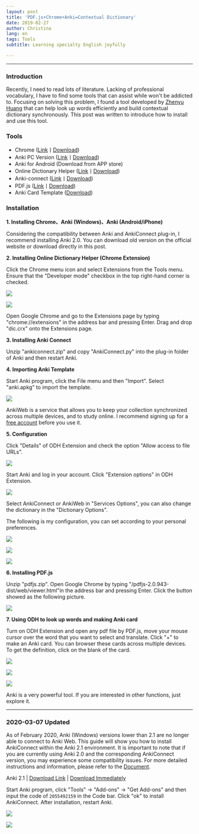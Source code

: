 ```yaml
---
layout: post
title: 'PDF.js+Chrome+Anki=Contextual Dictionary'
date: 2019-02-27
author: Christina
lang: en
tags: Tools
subtitle: Learning specialty English joyfully

---
```



---

### **Introduction**

Recently, I need to read lots of literature. Lacking of professional vocabulary, I have to find some tools that can assist while won't be addicted to. Focusing on solving this problem, I found a tool developed by [Zhenyu Huang](https://www.laohuang.net/20180213/online-dictionary-helper/) that can help look up words efficiently and build contextual dictionary synchronously. This post was written to introduce how to install and use this tool.

### **Tools**

* Chrome ([Link](https://www.google.com/chrome/)丨[Download](https://github.com/ChristinaHyh/ICE-9/releases/download/1.0/chrome.exe)) 
* Anki PC Version ([Link](https://apps.ankiweb.net/)丨[Download](https://github.com/ChristinaHyh/ICE-9/releases/download/1.0/anki-2.0.exe))
* Anki for Android (Download from APP store)
* Online Dictionary Helper ([Link](https://chrome.google.com/webstore/detail/online-dictionary-helper/lppjdajkacanlmpbbcdkccjkdbpllajb?hl=zh-CN)丨[Download](https://github.com/ChristinaHyh/ICE-9/releases/download/1.0/dic.crx)) 
* Anki-connect ([Link](https://github.com/FooSoft/anki-connect)丨[Download](https://github.com/ChristinaHyh/ICE-9/releases/download/1.0/ankiconnect.zip))
* PDF.js ([Link](https://mozilla.github.io/pdf.js/)丨[Download](https://github.com/ChristinaHyh/ICE-9/releases/download/1.0/pdfjs.zip))
* Anki Card Template ([Download](https://github.com/ChristinaHyh/ICE-9/releases/download/1.0/anki.apkg))

### **Installation**

**1. Installing  Chrome、Anki (Windows)、Anki (Android/iPhone)**

Considering the compatibility between Anki and AnkiConnect plug-in, I recommend installing Anki 2.0. You can download old version on the official website or download directly in this post.

**2. Installing Online Dictionary Helper (Chrome Extension)**

Click the Chrome menu icon and select Extensions from the Tools menu. Ensure that the "Developer mode" checkbox in the top right-hand corner is checked.
      
![](/assets/img/a.png)

![](/assets/img/b.png)
      
Open Google Chrome and go to the Extensions page by typing "chrome://extensions" in the address bar and pressing Enter. Drag and drop "dic.crx" onto the Extensions page.

**3. Installing Anki Connect** 

Unzip "ankiconnect.zip" and copy "AnkiConnect.py" into the plug-in folder of Anki and then restart Anki.
      
**4. Importing Anki Template**

Start Anki program, click the File menu and then "Import". Select "anki.apkg" to import the template.
      
![](/assets/img/d.png)
      
AnkiWeb is a service that allows you to keep your collection synchronized across multiple devices, and to study online. I recommend signing up for a [free account](https://ankiweb.net/) before you use it.

**5. Configuration**

Click "Details" of ODH Extension and check the option "Allow access to file URLs".

![](/assets/img/e.png)
      
Start Anki and log in your account. Click "Extension options" in ODH Extension.
      
![](/assets/img/f.png)
      
Select AnkiConnect or AnkiWeb in "Services Options", you can also change the dictionary in the "Dictionary Options".
      
The following is my configuration, you can set according to your personal preferences.
      
![](/assets/img/g.png)

![](/assets/img/h.png)

![](/assets/img/i.png)      
        
**6. Installing PDF.js**

Unzip "pdfjs.zip". Open Google Chrome by typing "/pdfjs-2.0.943-dist/web/viewer.html"in the address bar and pressing Enter.  Click the button showed as the following picture.

![](/assets/img/j.png)

**7. Using ODH to look up words and making Anki card**

Turn on ODH Extension and open any pdf file by PDF.js, move your mouse cursor over the word that you want to select and translate. Click "+" to make an Anki card. You can browser these cards across multiple devices. To get the definition, click on the blank of the card.
       
![](/assets/img/k.png)

![](/assets/img/l.png)

![](/assets/img/m.png)

Anki is a very powerful tool. If you are interested in other functions, just explore it.

---

### 2020-03-07 Updated

As of February 2020, Anki (Windows) versions lower than 2.1 are no longer able to connect to Anki Web. This guide will show you how to install AnkiConnect within the Anki 2.1 environment. It is important to note that if you are currently using Anki 2.0 and the corresponding AnkiConnect version, you may experience some compatibility issues. For more detailed instructions and information, please refer to the [Document](https://ankiweb.net/shared/info/2055492159).

Anki 2.1 | [Download Link](https://apps.ankiweb.net/) | [Download Immediately](https://github.com/ChristinaHyh/ICE-9/releases/download/1.0/anki-2.1.exe) 

Start Anki program, click "Tools" → "Add-ons" → "Get Add-ons" and then input the code of `2055492159` in the Code bar. Click "ok" to install AnkiConnect. After installation, restart Anki.

![](/assets/img/2020-03-07_193146.png)

![](/assets/img/2020-03-07_193250.png)


